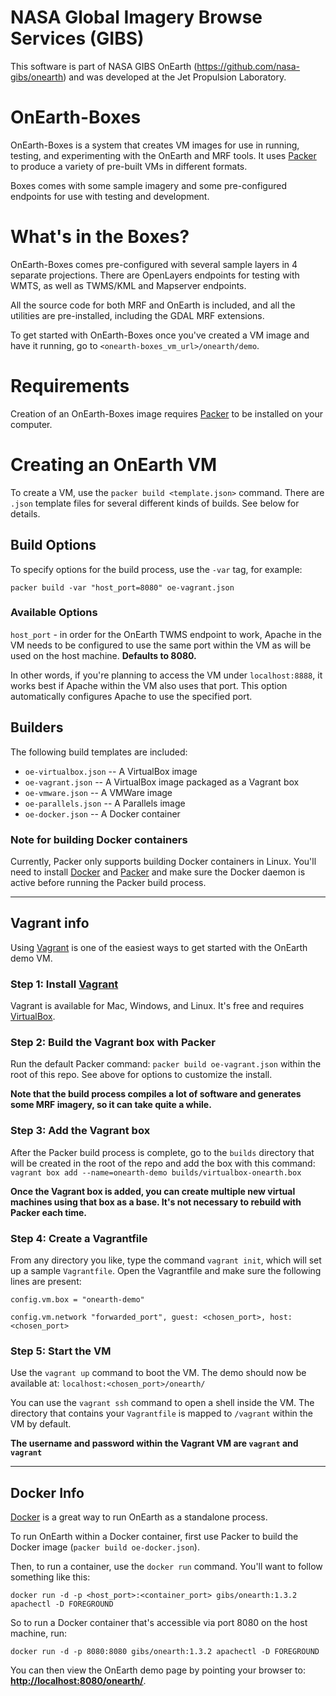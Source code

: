 NASA Global Imagery Browse Services (GIBS)
=======

This software is part of NASA GIBS OnEarth (https://github.com/nasa-gibs/onearth) and was developed at the Jet Propulsion Laboratory.

# OnEarth-Boxes
OnEarth-Boxes is a system that creates VM images for use in running, testing, and experimenting with the OnEarth and MRF tools. It uses [Packer](http://packer.io) to produce a variety of pre-built VMs in different formats.

Boxes comes with some sample imagery and some pre-configured endpoints for use with testing and development.

# What's in the Boxes?
OnEarth-Boxes comes pre-configured with several sample layers in 4 separate projections. There are OpenLayers endpoints for testing with WMTS, as well as TWMS/KML and Mapserver endpoints.

All the source code for both MRF and OnEarth is included, and all the utilities are pre-installed, including the GDAL MRF extensions.

To get started with OnEarth-Boxes once you've created a VM image and have it running, go to `<onearth-boxes_vm_url>/onearth/demo`.

# Requirements
Creation of an OnEarth-Boxes image requires [Packer](http://packer.io) to be installed on your computer.

# Creating an OnEarth VM
To create a VM, use the `packer build <template.json>` command. There are `.json` template files for several different kinds of builds. See below for details.

## Build Options
To specify options for the build process, use the `-var` tag, for example:

```packer build -var "host_port=8080" oe-vagrant.json```

### Available Options

`host_port` - in order for the OnEarth TWMS endpoint to work, Apache in the VM needs to be configured to use the same port within the VM as will be used on the host machine. **Defaults to 8080.**

In other words, if you're planning to access the VM under `localhost:8888`, it works best if Apache within the VM also uses that port. This option automatically configures Apache to use the specified port.

## Builders
The following build templates are included:

- `oe-virtualbox.json` -- A VirtualBox image
- `oe-vagrant.json` -- A VirtualBox image packaged as a Vagrant box
- `oe-vmware.json` -- A VMWare image
- `oe-parallels.json` -- A Parallels image
- `oe-docker.json` -- A Docker container


### Note for building Docker containers
Currently, Packer only supports building Docker containers in Linux. You'll need to install [Docker](http://www.docker.com/) and [Packer](http://packer.io) and make sure the Docker daemon is active before running the Packer build process.

----
## Vagrant info
Using [Vagrant](https://www.vagrantup.com) is one of the easiest ways to get started with the OnEarth demo VM.

### Step 1: Install [Vagrant](https://www.vagrantup.com)
Vagrant is available for Mac, Windows, and Linux. It's free and requires [VirtualBox](https://www.virtualbox.org/).

### Step 2: Build the Vagrant box with Packer
Run the default Packer command: `packer build oe-vagrant.json` within the root of this repo. See above for options to customize the install.

**Note that the build process compiles a lot of software and generates some MRF imagery, so it can take quite a while.**

### Step 3: Add the Vagrant box
After the Packer build process is complete, go to the `builds` directory that will be created in the root of the repo and add the box with this command:
`vagrant box add --name=onearth-demo builds/virtualbox-onearth.box`

**Once the Vagrant box is added, you can create multiple new virtual machines using that box as a base. It's not necessary to rebuild with Packer each time.**

### Step 4: Create a Vagrantfile
From any directory you like, type the command `vagrant init`, which will set up a sample `Vagrantfile`. Open the Vagrantfile and make sure the following lines are present:

```config.vm.box = "onearth-demo"```

```config.vm.network "forwarded_port", guest: <chosen_port>, host: <chosen_port>```

### Step 5: Start the VM
Use the `vagrant up` command to boot the VM. The demo should now be available at: `localhost:<chosen_port>/onearth/`

You can use the `vagrant ssh` command to open a shell inside the VM. The directory that contains your `Vagrantfile` is mapped to `/vagrant` within the VM by default.

**The username and password within the Vagrant VM are `vagrant` and `vagrant`**

----
## Docker Info
[Docker](docker.com) is a great way to run OnEarth as a standalone process.

To run OnEarth within a Docker container, first use Packer to build the Docker image (`packer build oe-docker.json`).

Then, to run a container, use the `docker run` command. You'll want to follow something like this:

`docker run -d -p <host_port>:<container_port> gibs/onearth:1.3.2 apachectl -D FOREGROUND`

So to run a Docker container that's accessible via port 8080 on the host machine, run:

`docker run -d -p 8080:8080 gibs/onearth:1.3.2 apachectl -D FOREGROUND`

You can then view the OnEarth demo page by pointing your browser to: **[http://localhost:8080/onearth/](http://localhost:8080/onearth/)**.
